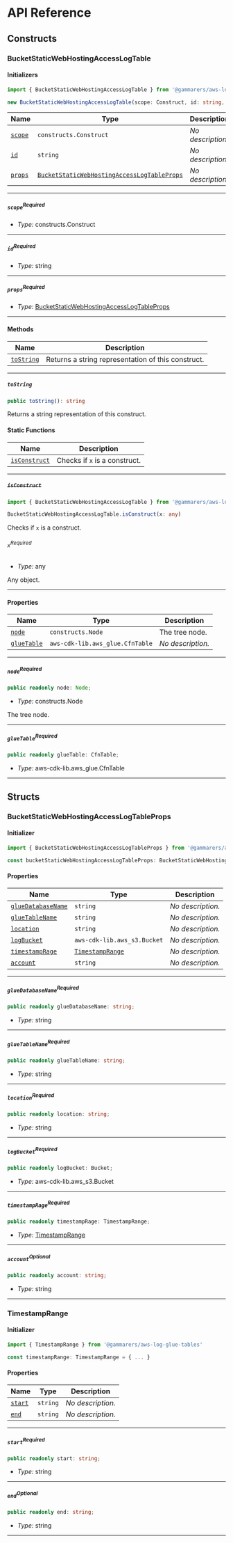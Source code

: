 # API Reference <a name="API Reference" id="api-reference"></a>

## Constructs <a name="Constructs" id="Constructs"></a>

### BucketStaticWebHostingAccessLogTable <a name="BucketStaticWebHostingAccessLogTable" id="@gammarers/aws-log-glue-tables.BucketStaticWebHostingAccessLogTable"></a>

#### Initializers <a name="Initializers" id="@gammarers/aws-log-glue-tables.BucketStaticWebHostingAccessLogTable.Initializer"></a>

```typescript
import { BucketStaticWebHostingAccessLogTable } from '@gammarers/aws-log-glue-tables'

new BucketStaticWebHostingAccessLogTable(scope: Construct, id: string, props: BucketStaticWebHostingAccessLogTableProps)
```

| **Name** | **Type** | **Description** |
| --- | --- | --- |
| <code><a href="#@gammarers/aws-log-glue-tables.BucketStaticWebHostingAccessLogTable.Initializer.parameter.scope">scope</a></code> | <code>constructs.Construct</code> | *No description.* |
| <code><a href="#@gammarers/aws-log-glue-tables.BucketStaticWebHostingAccessLogTable.Initializer.parameter.id">id</a></code> | <code>string</code> | *No description.* |
| <code><a href="#@gammarers/aws-log-glue-tables.BucketStaticWebHostingAccessLogTable.Initializer.parameter.props">props</a></code> | <code><a href="#@gammarers/aws-log-glue-tables.BucketStaticWebHostingAccessLogTableProps">BucketStaticWebHostingAccessLogTableProps</a></code> | *No description.* |

---

##### `scope`<sup>Required</sup> <a name="scope" id="@gammarers/aws-log-glue-tables.BucketStaticWebHostingAccessLogTable.Initializer.parameter.scope"></a>

- *Type:* constructs.Construct

---

##### `id`<sup>Required</sup> <a name="id" id="@gammarers/aws-log-glue-tables.BucketStaticWebHostingAccessLogTable.Initializer.parameter.id"></a>

- *Type:* string

---

##### `props`<sup>Required</sup> <a name="props" id="@gammarers/aws-log-glue-tables.BucketStaticWebHostingAccessLogTable.Initializer.parameter.props"></a>

- *Type:* <a href="#@gammarers/aws-log-glue-tables.BucketStaticWebHostingAccessLogTableProps">BucketStaticWebHostingAccessLogTableProps</a>

---

#### Methods <a name="Methods" id="Methods"></a>

| **Name** | **Description** |
| --- | --- |
| <code><a href="#@gammarers/aws-log-glue-tables.BucketStaticWebHostingAccessLogTable.toString">toString</a></code> | Returns a string representation of this construct. |

---

##### `toString` <a name="toString" id="@gammarers/aws-log-glue-tables.BucketStaticWebHostingAccessLogTable.toString"></a>

```typescript
public toString(): string
```

Returns a string representation of this construct.

#### Static Functions <a name="Static Functions" id="Static Functions"></a>

| **Name** | **Description** |
| --- | --- |
| <code><a href="#@gammarers/aws-log-glue-tables.BucketStaticWebHostingAccessLogTable.isConstruct">isConstruct</a></code> | Checks if `x` is a construct. |

---

##### ~~`isConstruct`~~ <a name="isConstruct" id="@gammarers/aws-log-glue-tables.BucketStaticWebHostingAccessLogTable.isConstruct"></a>

```typescript
import { BucketStaticWebHostingAccessLogTable } from '@gammarers/aws-log-glue-tables'

BucketStaticWebHostingAccessLogTable.isConstruct(x: any)
```

Checks if `x` is a construct.

###### `x`<sup>Required</sup> <a name="x" id="@gammarers/aws-log-glue-tables.BucketStaticWebHostingAccessLogTable.isConstruct.parameter.x"></a>

- *Type:* any

Any object.

---

#### Properties <a name="Properties" id="Properties"></a>

| **Name** | **Type** | **Description** |
| --- | --- | --- |
| <code><a href="#@gammarers/aws-log-glue-tables.BucketStaticWebHostingAccessLogTable.property.node">node</a></code> | <code>constructs.Node</code> | The tree node. |
| <code><a href="#@gammarers/aws-log-glue-tables.BucketStaticWebHostingAccessLogTable.property.glueTable">glueTable</a></code> | <code>aws-cdk-lib.aws_glue.CfnTable</code> | *No description.* |

---

##### `node`<sup>Required</sup> <a name="node" id="@gammarers/aws-log-glue-tables.BucketStaticWebHostingAccessLogTable.property.node"></a>

```typescript
public readonly node: Node;
```

- *Type:* constructs.Node

The tree node.

---

##### `glueTable`<sup>Required</sup> <a name="glueTable" id="@gammarers/aws-log-glue-tables.BucketStaticWebHostingAccessLogTable.property.glueTable"></a>

```typescript
public readonly glueTable: CfnTable;
```

- *Type:* aws-cdk-lib.aws_glue.CfnTable

---


## Structs <a name="Structs" id="Structs"></a>

### BucketStaticWebHostingAccessLogTableProps <a name="BucketStaticWebHostingAccessLogTableProps" id="@gammarers/aws-log-glue-tables.BucketStaticWebHostingAccessLogTableProps"></a>

#### Initializer <a name="Initializer" id="@gammarers/aws-log-glue-tables.BucketStaticWebHostingAccessLogTableProps.Initializer"></a>

```typescript
import { BucketStaticWebHostingAccessLogTableProps } from '@gammarers/aws-log-glue-tables'

const bucketStaticWebHostingAccessLogTableProps: BucketStaticWebHostingAccessLogTableProps = { ... }
```

#### Properties <a name="Properties" id="Properties"></a>

| **Name** | **Type** | **Description** |
| --- | --- | --- |
| <code><a href="#@gammarers/aws-log-glue-tables.BucketStaticWebHostingAccessLogTableProps.property.glueDatabaseName">glueDatabaseName</a></code> | <code>string</code> | *No description.* |
| <code><a href="#@gammarers/aws-log-glue-tables.BucketStaticWebHostingAccessLogTableProps.property.glueTableName">glueTableName</a></code> | <code>string</code> | *No description.* |
| <code><a href="#@gammarers/aws-log-glue-tables.BucketStaticWebHostingAccessLogTableProps.property.location">location</a></code> | <code>string</code> | *No description.* |
| <code><a href="#@gammarers/aws-log-glue-tables.BucketStaticWebHostingAccessLogTableProps.property.logBucket">logBucket</a></code> | <code>aws-cdk-lib.aws_s3.Bucket</code> | *No description.* |
| <code><a href="#@gammarers/aws-log-glue-tables.BucketStaticWebHostingAccessLogTableProps.property.timestampRage">timestampRage</a></code> | <code><a href="#@gammarers/aws-log-glue-tables.TimestampRange">TimestampRange</a></code> | *No description.* |
| <code><a href="#@gammarers/aws-log-glue-tables.BucketStaticWebHostingAccessLogTableProps.property.account">account</a></code> | <code>string</code> | *No description.* |

---

##### `glueDatabaseName`<sup>Required</sup> <a name="glueDatabaseName" id="@gammarers/aws-log-glue-tables.BucketStaticWebHostingAccessLogTableProps.property.glueDatabaseName"></a>

```typescript
public readonly glueDatabaseName: string;
```

- *Type:* string

---

##### `glueTableName`<sup>Required</sup> <a name="glueTableName" id="@gammarers/aws-log-glue-tables.BucketStaticWebHostingAccessLogTableProps.property.glueTableName"></a>

```typescript
public readonly glueTableName: string;
```

- *Type:* string

---

##### `location`<sup>Required</sup> <a name="location" id="@gammarers/aws-log-glue-tables.BucketStaticWebHostingAccessLogTableProps.property.location"></a>

```typescript
public readonly location: string;
```

- *Type:* string

---

##### `logBucket`<sup>Required</sup> <a name="logBucket" id="@gammarers/aws-log-glue-tables.BucketStaticWebHostingAccessLogTableProps.property.logBucket"></a>

```typescript
public readonly logBucket: Bucket;
```

- *Type:* aws-cdk-lib.aws_s3.Bucket

---

##### `timestampRage`<sup>Required</sup> <a name="timestampRage" id="@gammarers/aws-log-glue-tables.BucketStaticWebHostingAccessLogTableProps.property.timestampRage"></a>

```typescript
public readonly timestampRage: TimestampRange;
```

- *Type:* <a href="#@gammarers/aws-log-glue-tables.TimestampRange">TimestampRange</a>

---

##### `account`<sup>Optional</sup> <a name="account" id="@gammarers/aws-log-glue-tables.BucketStaticWebHostingAccessLogTableProps.property.account"></a>

```typescript
public readonly account: string;
```

- *Type:* string

---

### TimestampRange <a name="TimestampRange" id="@gammarers/aws-log-glue-tables.TimestampRange"></a>

#### Initializer <a name="Initializer" id="@gammarers/aws-log-glue-tables.TimestampRange.Initializer"></a>

```typescript
import { TimestampRange } from '@gammarers/aws-log-glue-tables'

const timestampRange: TimestampRange = { ... }
```

#### Properties <a name="Properties" id="Properties"></a>

| **Name** | **Type** | **Description** |
| --- | --- | --- |
| <code><a href="#@gammarers/aws-log-glue-tables.TimestampRange.property.start">start</a></code> | <code>string</code> | *No description.* |
| <code><a href="#@gammarers/aws-log-glue-tables.TimestampRange.property.end">end</a></code> | <code>string</code> | *No description.* |

---

##### `start`<sup>Required</sup> <a name="start" id="@gammarers/aws-log-glue-tables.TimestampRange.property.start"></a>

```typescript
public readonly start: string;
```

- *Type:* string

---

##### `end`<sup>Optional</sup> <a name="end" id="@gammarers/aws-log-glue-tables.TimestampRange.property.end"></a>

```typescript
public readonly end: string;
```

- *Type:* string

---



